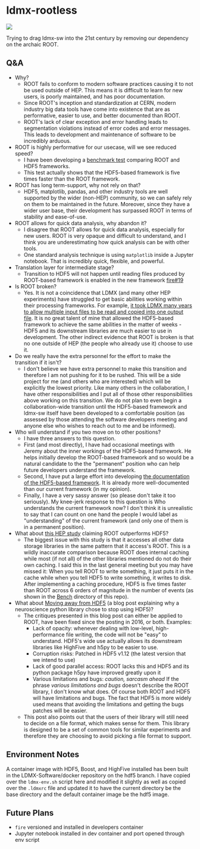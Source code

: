 # ldmx-rootless

<a href="https://github.com/tomeichlersmith/ldmx-rootless/actions" alt="Actions">
    <img src="https://github.com/tomeichlersmith/ldmx-rootless/workflows/CI/badge.svg" />
</a>

Trying to drag ldmx-sw into the 21st century by removing our dependency on the archaic ROOT.

## Q&A
- Why?
  - ROOT fails to conform to modern software practices causing it to not be used outside of HEP.
    This means it is difficult to learn for new users, is poorly maintained, and has poor documentation.
  - Since ROOT's inception and standardization at CERN, modern industry big data tools have
    come into existence that are as performative, easier to use, and better documented than ROOT.
  - ROOT's lack of clear exception and error handling leads to segmentation violations instead of error codes and error messages. This leads to development and maintenance of software to be incredibly arduous.
- ROOT is highly performative for our usecase, will we see reduced speed?
  - I have been developing a [benchmark test](Bench) comparing ROOT and HDF5 frameworks.
  - This test actually shows that the HDF5-based framework is five times faster than the ROOT framework.
- ROOT has long term-support, why not rely on that?
  - HDF5, matplotlib, pandas, and other industry tools are well supported by the wider (non-HEP) community,
    so we can safely rely on them to be maintained in the future. Moreover, since they have a wider user base,
    their development has surpassed ROOT in terms of stability and ease-of-use.
- ROOT allows for quick data analysis, why abandon it?
  - I disagree that ROOT allows for quick data analysis, especially for new users.
    ROOT is very opaque and difficult to understand, and I think you are underestimating how quick analysis can be with other tools.
  - One standard analysis technique is using `matplotlib` inside a Jupyter notebook.
    That is incredibly quick, flexible, and powerful.
- Translation layer for intermediate stage?
  - Transition to HDF5 will not happen until reading files produced by ROOT-based framework is enabled in the new framework [fire#19](https://github.com/LDMX-Software/fire/issues/19)
- Is ROOT broken?
  - Yes. It is not a coincidence that LDMX (and many other HEP experiments) have struggled to get basic abilities working within their processing frameworks. For example, [it took LDMX many years to allow multiple input files to be read and copied into one output file](https://github.com/LDMX-Software/ldmx-sw/issues/253). It is no great talent of mine that allowed the HDF5-based framework to achieve the same abilities in the matter of weeks - HDF5 and its downstream libraries are much easier to use in development. The other indirect evidence that ROOT is broken is that no one outside of HEP (the people who already use it) choose to use it.
- Do we really have the extra personnel for the effort to make the transition if it isn't?
  - I don't believe we have extra personnel to make this transition and therefore I am not pushing for it to be rushed. This will be a side project for me (and others who are interested) which will be explicitly the lowest priority. Like many others in the collaboration, I have other responsibilities and I put all of those other responsibilities above working on this transition. We do not plan to even begin a collaboration-wide transition until the HDF5-based framework and ldmx-sw itself have been developed to a comfortable position (as assessed by those attending the software developers meeting and anyone else who wishes to reach out to me and be informed).
- Who will understand if you two move on to other positions?
  - I have three answers to this question.
  - First (and most directly), I have had occasional meetings with Jeremy about the inner workings of the HDF5-based framework. He helps initially develop the ROOT-based framework and so would be a natural candidate to the the "permanent" position who can help future developers understand the framework.
  - Second, I have put a large effort into developing [the documentation of the HDF5-based framework](https://ldmx-software.github.io/fire/). It is already more well-documented than our current framework (in my opinion).
  - Finally, I have a very sassy answer (so please don't take it too seriously). My knee-jerk response to this question is Who understands the current framework now? I don't think it is unrealistic to say that I can count on one hand the people I would label as "understanding" of the current framework (and only one of them is in a permanent position).
- What about [this HEP study](https://iopscience.iop.org/article/10.1088/1742-6596/1085/3/032020/pdf) claiming ROOT outperforms HDF5?
  - The biggest issue with this study is that it accesses all other data storage libraries in the same pattern that it access's ROOT. This is a wildly inaccurate comparison because ROOT does internal caching while most (if not all) of the other libraries mentioned do not do their own caching. I said this in the last general meeting but you may have missed it: When you tell ROOT to write something, it just puts it in the cache while when you tell HDF5 to write something, it writes to disk. After implementing a caching procedure, HDF5 is five times faster than ROOT across 6 orders of magnitude in the number of events (as shown in the [Bench](Bench) directory of this repo).
- What about [Moving away from HDF5](https://cyrille.rossant.net/moving-away-hdf5/) (a blog post explaining why a neuroscience python library chose to stop using HDF5)?
  - The critiques presented in this blog post can either be applied to ROOT, have been fixed since the posting in 2016, or both. Examples:
    - Lack of opacity: whenever dealing with low-level, high-performance file writing, the code will not be "easy" to understand. HDF5's wide use actually allows its downstream libraries like HighFive and h5py to be easier to use.
    - Corruption risks: Patched in HDF5 v1.12 (the latest version that we intend to use)
    - Lack of good parallel access: ROOT lacks this and HDF5 and its python package h5py have improved greatly upon it
    - Various limitations and bugs: _caution, sarcasm ahead_ If the phrase _various limitations and bugs_ doesn't describe the ROOT library, I don't know what does. Of course both ROOT and HDF5 will have limitations and bugs. The fact that HDF5 is more widely used means that avoiding the limitations and getting the bugs patches will be easier.
  - This post also points out that the users of their library will still need to decide on a file format, which makes sense for them. This library is designed to be a set of common tools for similar experiments and therefore they are choosing to avoid picking a file format to support.


## Environment Notes

A container image with HDF5, Boost, and HighFive installed has been built in the LDMX-Software/docker
repository on the hdf5 branch. I have copied over the `ldmx-env.sh` script here and modified it slightly
as well as copied over the `.ldmxrc` file and updated it to have the current directory be the base directory
and the default container image be the hdf5 image.

## Future Plans
- `fire` versioned and installed in developers container
- Jupyter notebook installed in dev container and port opened through env script
